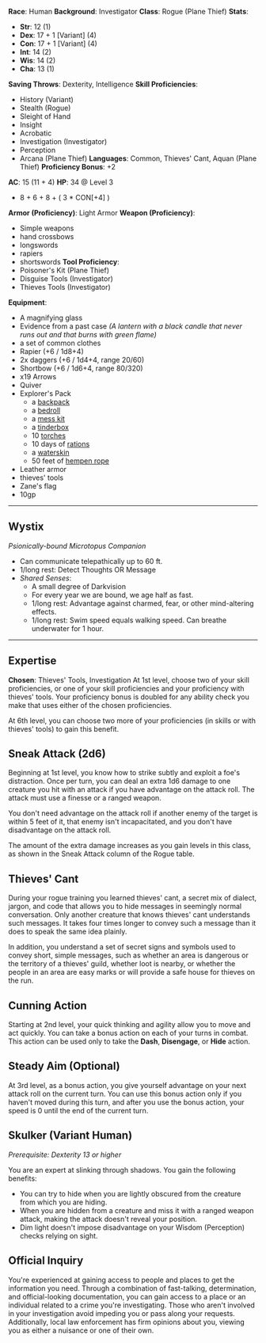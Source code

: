 **Race**: Human
**Background**: Investigator
**Class**: Rogue (Plane Thief)
**Stats**:
- **Str**: 12 (1)
- **Dex**: 17 + 1 [Variant] (4)
- **Con**: 17 + 1 [Variant] (4)
- **Int**: 14 (2)
- **Wis**: 14 (2)
- **Cha**: 13 (1)

**Saving Throws**: Dexterity, Intelligence
**Skill Proficiencies**:
- History (Variant)
- Stealth (Rogue)
- Sleight of Hand
- Insight
- Acrobatic
- Investigation (Investigator)
- Perception
- Arcana (Plane Thief)
**Languages**: Common, Thieves' Cant, Aquan (Plane Thief)
**Proficiency Bonus**: +2

**AC**: 15 (11 + 4)
**HP**: 34 @ Level 3
- 8 + 6 + 8 + ( 3 * CON[+4] )

**Armor (Proficiency)**: Light Armor
**Weapon (Proficiency)**:
- Simple weapons
- hand crossbows
- longswords
- rapiers
- shortswords
**Tool Proficiency**:
- Poisoner's Kit (Plane Thief)
- Disguise Tools (Investigator)
- Thieves Tools (Investigator)

**Equipment**:
- A magnifying glass
- Evidence from a past case *(A lantern with a black candle that never runs out and that burns with green flame)*
- a set of common clothes
- Rapier (+6 / 1d8+4)
- 2x daggers (+6 / 1d4+4, range 20/60)
- Shortbow (+6 / 1d6+4, range 80/320)
- x19 Arrows
- Quiver
- Explorer's Pack
	- a [backpack](https://roll20.net/compendium/dnd5e/Items:backpack?expansion=0#content)
	- a [bedroll](https://roll20.net/compendium/dnd5e/Items:bedroll?expansion=0#content)
	- a [mess kit](https://roll20.net/compendium/dnd5e/Items:mess%20kit?expansion=0#content)
	- a [tinderbox](https://roll20.net/compendium/dnd5e/Items:tinderbox?expansion=0#content)
	- 10 [torches](https://roll20.net/compendium/dnd5e/Items:torch?expansion=0#content)
	- 10 days of [rations](https://roll20.net/compendium/dnd5e/Items:rations?expansion=0#content)
	- a [waterskin](https://roll20.net/compendium/dnd5e/Items:waterskin?expansion=0#content)
	- 50 feet of [hempen rope](https://roll20.net/compendium/dnd5e/Items:hempen%20rope?expansion=0#content)
- Leather armor
- thieves' tools
- Zane's flag
- 10gp

---
## Wystix
*Psionically-bound Microtopus Companion*
- Can communicate telepathically up to 60 ft.
- 1/long rest: Detect Thoughts OR Message
- *Shared Senses*: 
	- A small degree of Darkvision
	- For every year we are bound, we age half as fast.
	- 1/long rest: Advantage against charmed, fear, or other mind-altering effects.
	- 1/long rest: Swim speed equals walking speed. Can breathe underwater for 1 hour.
---
## Expertise
**Chosen**: Thieves' Tools, Investigation
At 1st level, choose two of your skill proficiencies, or one of your skill proficiencies and your proficiency with thieves' tools. Your proficiency bonus is doubled for any ability check you make that uses either of the chosen proficiencies.

At 6th level, you can choose two more of your proficiencies (in skills or with thieves' tools) to gain this benefit.
## Sneak Attack (2d6)
Beginning at 1st level, you know how to strike subtly and exploit a foe's distraction. Once per turn, you can deal an extra 1d6 damage to one creature you hit with an attack if you have advantage on the attack roll. The attack must use a finesse or a ranged weapon.

You don't need advantage on the attack roll if another enemy of the target is within 5 feet of it, that enemy isn't incapacitated, and you don't have disadvantage on the attack roll.

The amount of the extra damage increases as you gain levels in this class, as shown in the Sneak Attack column of the Rogue table.
## Thieves' Cant
During your rogue training you learned thieves' cant, a secret mix of dialect, jargon, and code that allows you to hide messages in seemingly normal conversation. Only another creature that knows thieves' cant understands such messages. It takes four times longer to convey such a message than it does to speak the same idea plainly.

In addition, you understand a set of secret signs and symbols used to convey short, simple messages, such as whether an area is dangerous or the territory of a thieves' guild, whether loot is nearby, or whether the people in an area are easy marks or will provide a safe house for thieves on the run.
## Cunning Action
Starting at 2nd level, your quick thinking and agility allow you to move and act quickly. You can take a bonus action on each of your turns in combat. This action can be used only to take the **Dash**, **Disengage**, or **Hide** action.
## Steady Aim (Optional)
At 3rd level, as a bonus action, you give yourself advantage on your next attack roll on the current turn. You can use this bonus action only if you haven't moved during this turn, and after you use the bonus action, your speed is 0 until the end of the current turn.

## Skulker (Variant Human)
_Prerequisite: Dexterity 13 or higher_

You are an expert at slinking through shadows. You gain the following benefits:
- You can try to hide when you are lightly obscured from the creature from which you are hiding.
- When you are hidden from a creature and miss it with a ranged weapon attack, making the attack doesn't reveal your position.
- Dim light doesn't impose disadvantage on your Wisdom (Perception) checks relying on sight.

## Official Inquiry
You're experienced at gaining access to people and places to get the information you need. Through a combination of fast-talking, determination, and official-looking documentation, you can gain access to a place or an individual related to a crime you're investigating. Those who aren't involved in your investigation avoid impeding you or pass along your requests. Additionally, local law enforcement has firm opinions about you, viewing you as either a nuisance or one of their own.